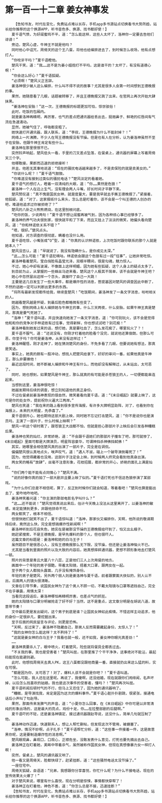 # 第一百一十二章 姜女神事发
        【告知书友，时代在变化，免费站点难以长存，手机app多书源站点切换看书大势所趋，站长给你推荐的这个换源APP，听书音色多、换源、找书都好使！】
       夏千语气愤，为好闺蜜鸣不平，道：“怎么能这样，这些人太坏了，洛神你一定要去告他们诽谤！”
       旁边，楚风心虚，牛神王不就是他吗？
       同时他心中诅咒，周倚天的这个王八蛋，将他也给编排进去了，到时候怎么收场，他有点想打人。
       “你咬牙干吗？”夏千语瞪他。
       楚风干笑，道：“我……这不是为姜小姐抱打不平吗，这是谁干的？太坏了，有没有道德心啊！”
       “你会这么好心？”夏千语狐疑。
       “必须啊！”楚风义正言辞。
       姜洛神很少被人这么编排，什么叫不得不说的故事？尤其是很多人会第一时间想到王德晚报的事。
       果然，她随意看了几眼，话题被转移了，并且王德晚报又跳了出来，在官网上再次开始大肆抹黑。
       “姜洛神在安胎！”这一次，王德晚报的标题更加可怕，惊世骇俗！
       此时，吃饭的包厢内。
       就是姜洛神再精明，再厉害，也气的差点把通讯器给丢出去，挺翘鼻子、鲜艳的红唇间有气流在急速涌动。
       显然，她被气住了，呼吸都变粗了。
       她快速打开通讯器，跟人联系，道：“李叔，王德晚报为什么不能封掉？！”
       网络上一片沸腾，不少人在骂王德晚报没有节操。但是也有人在分析，认为姜洛神虽然不至于在安胎，但跟牛神王肯定有些什么。
       姜洛神在那里恨恨不已。
       突然铃声响起，楚风低头一看，手里的刀叉差点坠落，在餐桌上，通讯器的屏幕上写着周倚天三个字。
       他哪敢接，果断而迅速的拒绝接听！
       并且，他若无其事地说道：“现在的骚扰电话越来越多了，不是卖保险的就是卖美女的。”
       “你说什么呢？！”夏千语气鼓鼓。
       “你难道没有接到过类似的骚扰电话？”楚风淡定的看着她。
       夏千语气的想打人，瞪着一双清纯的大眼，道：“你……果然是色狼！”
       姜洛神一个人在边上生气，没有理会两人斗嘴，好长时间才平静下来。
       楚风赞叹道：“真不愧是国民女神，就是度量大，要是我早就去手撕王德晚报了。”紧接着，他狐疑，道：“对了，这家报纸什么来头，怎么总是盯着你，该不会是一个叫王德的人创办的吧，难道他追求过你被拒绝了？”
       楚风的八卦之火熊熊燃烧，在这里刨根问底。
       “吃你的饭，少说两句！”夏千语不想让闺蜜再被气到，因为各种烦心事已经够多了。
       姜洛神的养气功夫很到家，很快就平和了下来，而且又挂上了淡淡的微笑，她偏头看向楚风，道：“你和林诺依关系不错？”
       “嗯，很好。”楚风点头。
       他知道，对方调查的很彻底，瞒着也没什么用。
       夏千语吃惊，小嘴张成“O”型，道：“你真的认识林诺依，上次吃饭时跟你联系的那个人就是她本人？”
       楚风没否认，道：“早就说了，我没有隐瞒什么，是你成见太深。”
       “这……怎么可能！”夏千语犯嘀咕，林诺依会跟这个色狼有过一段“往事”，让她非常吃惊。
       姜洛神看着楚风，莹白俏脸有晶莹光泽，双眼半瞟间，很是勾魂，魅力惊人。
       不过，她心中却有波澜，不像面上这样明媚，因为她有些狐疑，这个人身上的疑点太多了。
       到目前为止，从掌握的一些蛛丝马迹来看，楚风这个人极其不简单，该不会就是牛神王吧？
       她心中忽然冒出这样一个念头，直接吓了自己一大跳！
       主要是这几日发生了一些大事件，都是爆炸性的消息，菩提基因对楚风的调查因此中断了，不然的话她一定可以判断出更多的东西。
       “将所有最新发现都传给我，继续查楚风！”吃饭期间，姜洛神发了一条文字消息，吩咐相关的人。
       她越看楚风越是怀疑，到最后脸色都略微有些变了。
       因为，想到网络上有人编排她与牛神王的事，什么三天两夜，什么安胎，如果牛神王真是楚风，那真是要气死她了。
       “洛神！”夏千语叫道，并且快速向她发了一条文字消息，道：“你可别玩火，该不会是觉得他和和你的竞争对手林诺依有过往事，觉得新鲜，你也想试试吧？别花痴！”
       姜洛神看到她发过来的话，想打她，真是要吐血了，怎么发花痴了，哪里玩火了？！
       夏千语不服气，道：“还说没有，你刚才盯着他的脸看个没完，就说他还算俊朗，但那么可恶，你至于吗？你可是姜洛神，从来没有这样过！”
       姜洛神醒悟，刚才走神了，她在猜测楚风的身份，不免多看了几眼，但要说她有想法，那真是笑话。
       事实上，她真的颇有一股冲动，想找人把楚风给拿下，好好的审问一番，如果他真是牛神王，那么非要揍他！
       最近这段时间，她不断被人编排和牛神王有什么，而他却没有解释过，从未站出，太可恶了。
       同时，她也想到，如果楚风是牛神王，那么就真的有可能是杀苍狼王的人，一切便都能串连起来。
       当想到这里，姜洛神很吃惊！
       她越发期待后续的调查，想立刻知道他的真正身份。
       不过在餐桌前姜洛神表现的很自然，微笑着看向夏千语，道：“《末日崛起》就要上映了，这可是你的处女作，提前祝你火遍大江两岸。”
       楚风也笑道：“我在来的路上看到很多宣传海报，有许多大牌明显助阵，对了，也看到你在海报上，未来的大明星，先恭喜了。”
       夏千语很开心，她也期待这部大剧上映，同时她不忘记打击楚风，道：“你不是说你也是演员吗，主演了一部片子，什么时候上映啊？”
       楚风一听这个顿时蔫了，跟苍狼王大战都不怕，但就是担心那部片子上映后会引发各种糟糕后果。
       姜洛神也笑的灿烂，非常娇艳，道：“不会跟千语她们的那部片子撞车了吧，那可就惨了，《末日崛起》里面可都是大牌演员，明星阵容豪华，可谓神挡杀神佛挡弑佛！”
       其实，她哪里会相信楚风真的出演了一部片子，完全是在调侃。
       偏偏楚风很认真地点头，唉声叹气，道：“遇人不淑，碰上一个破导演倒霉死了！”
       因为，他觉得藏着也没用，这部片子注定会上映，到时候两人终究会看到他真身出演。
       两女笑的略有“放肆”，丝毫不注意形象，花枝招展，都非常的开心，娇艳的面孔上满是灿烂。
       “你们两个能不能有点同情心？”楚风不满。
       “说的好像你真的拍了一部大剧并且要上映了似的。”夏千语打死也不信这色狼参演了某部戏。
       “为什么你们总是不相信呢，算了，反正到时候你们就会知道，等着看吧！”楚风也算是豁出去了，爱咋地咋地吧。
       姜洛神笑着问道：“你主演的那部电影名字叫什么？”
       “这……还不能说！”楚风觉得真说出来后，估计今天晚上没法从这里离开了，以姜洛神的敏感，肯定能猜到更多，非跟他拼命不可。
       两女都笑了，根本不相信。
       但很快她们就笑不出了，夏千语惊叫道：“洛神，那家伙又编排你，天啊，他所说的敬请期待后续，竟然这么快，完全是想搞爆炸性新闻啊！”
       姜洛神听到后花容失色，她实在是被那没节操的王德晚报给吓到了，怕又出幺蛾子。
       她赶紧搜索，不是王德晚报，是早先爆料的那个人，但也很吓人。
       这篇文章的标题是：姜洛神和她的白马王子！
       虽然题目不是很恶心人，没有王德晚报那么无下限，没节操，但还是让姜洛神恼火不已。
       尤其是当看到里面的照片以及大致的内容后，她真想摔碎通讯器，更想不顾形象地去打楚风一顿。
       照片的背景是青云大厦八十八层，正是他们三人上次用餐的地方。
       画面中一个年轻的男子很酷，带着太阳镜，捂着大口罩，跟两女在一起。
       至于两个女人都抛头露面，几乎没有掩饰身份。
       年轻的男子是楚风，另外两个丽人则是姜洛神与夏千语，前者跟蒙面大侠似的，别人认不出，后面两人的镜头很清晰。
       文章在引导节奏，说国民女神为了这个男人不顾一切，不戴太阳镜与口罩等遮挡自己，完全不在乎暴露，用情太深！
       当看完这段话后，姜洛神哪怕再精明厉害，也差点气的抓狂。
       她的太阳镜与口罩分明被抢走了好不好？当然，这不是重点，这文章分明是在胡说八道，故意带节奏！
       文中最后更是发出疑问，这个男子到底是谁？让国民女神如此痴情，不惜这样主动追求，他的身份一定很非凡，要挖掘出来。
       至于后面的网民留言与评论，则更是恐怖。
       “天啊，反过来了，姜洛神不隐藏自己，那男人反而需要藏起身份，太惊人了！”
       “我的女神你怎么能这样？太不矜持了！”
       “这就是姜女神的白马王子？我看也就一般，还不如我，姜女神你眼光真差劲！”
       ……
       姜洛神真要杀人了，眼中喷火，盯着楚风，险些就将餐具全都丢过去。
       “不关我的事，我也是受害者！”楚风叫屈，在那里推了个干干净净，这事绝对不能沾，最起码能现在能避则避。
       此时，他想找周倚天去真人PK，这王八蛋都没跟他商量一番，直接就扔出来这么猛的料，实在可恨。
       “都是因为你，太可恶了！对了，爆料人该不会就是你吧？！”夏千语叫道。
       “怎么可能，我人还在这里呢。再说了，我傻啊，还没结婚，现在就跟你们闹绯闻，名声坏掉，以后怎么找喜欢的姑娘。我也是这次事件的受害者，懂吗？！”楚风再次叫屈。
       夏千语听闻后顿时气的不行，但马上又忍住了，因为她的通讯器响了。
       “糟糕，是导演找我，肯定是因为这次的爆料事件。”夏千语心脏扑扑剧跳，很紧张，接通电话后小声叫了句赵导。
       果然，那面传来发脾气的声音，道：“小夏你怎么回事，在《末日崛起》中你可是以非常清纯的形象出场的，这是最大的亮点，戏份十足，你……在拉整部剧的后腿啊。”
       夏千语吓的不轻，还是姜洛神镇定，接过通讯器跟赵导说，这没什么，简单几句就压制了他。
       姜洛神动作迅速，快速联系人，想让人帮忙删帖，但发现这次不管用，被搪塞了。
       “洛神，情况不妙啊，点子扎手！”夏千语帮忙分析，道：“这些事一件接着一件，这是故意黑你呢，这是要制造爆炸性的消息啊。”
       楚风眼观鼻，鼻观口，口观心，正襟危坐，没敢发表什么意见，打死也要先摘出去自己。
       姜洛神正在盯着她，美眸中带着杀气，虽然被称作国民女神，但现在真想像暴力女一样打人啊！
       突然，餐桌上，楚风的通讯器又响了。
       他一看又是周倚天，脸都快绿了，赶紧挂断，道：“这些骚然电话太没节操了。”
       一座住宅中。
       周倚天狐疑，自语道：“兄弟，我想跟你分享喜悦，你忙什么呢？为什么不接电话，现在的宣传效果太火爆了！”
       对于楚风来说，哪里有什么喜悦，现在分明是惊悚，事情都快穿帮了！
       姜洛神正在盯着他，神色不善，道：“你怎么总是不接，迅速挂断？”
       【告知书友，时代在变化，免费站点难以长存，手机app多书源站点切换看书大势所趋，站长给你推荐的这个换源APP，听书音色多、换源、找书都好使！】